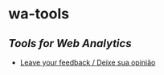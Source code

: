# wa-tools

## _Tools for Web Analytics_

- [Leave your feedback / Deixe sua opinião](https://forms.gle/H48TkYG1sEYzdAPy9)
